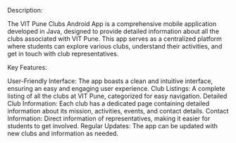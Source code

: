 Description:

The VIT Pune Clubs Android App is a comprehensive mobile application developed in Java, designed to provide detailed information about all the clubs associated with VIT Pune. This app serves as a centralized platform where students can explore various clubs, understand their activities, and get in touch with club representatives.

Key Features:

User-Friendly Interface: The app boasts a clean and intuitive interface, ensuring an easy and engaging user experience.
Club Listings: A complete listing of all the clubs at VIT Pune, categorized for easy navigation.
Detailed Club Information: Each club has a dedicated page containing detailed information about its mission, activities, events, and contact details.
Contact Information: Direct information of representatives, making it easier for students to get involved.
Regular Updates: The app can be updated with new clubs and information as needed.

